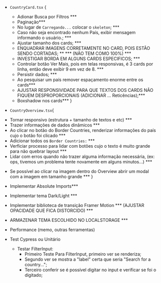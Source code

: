 * `CountryCard.tsx` {
  - Adionar Busca por Filtros ***
  - Paginação***
  - No lugar de `Carregando...` colocar o `skeleton`; ***
  - Caso não seja encontrado nenhum País, exibir mensagem informando o usuário.; ***
  - Ajustar tamanho dos cards; ***
  - ENQUADRAR IMAGENS CORRETAMENTE NO CARD, POIS ESTÃO SENDO CORTADAS; **  *** (NÃO TEM COMO 100%) ***
  - INVESTIGAR BORDA EM ALGUNS CARDS ESPECIFICOS; ***
  - Controlar botão Ver Mais, pois em telas responsivas, é 3 cards por linha, então deve exibir 9 em vez de 8. ***
  - Persistir dados; ***
  - Ao pesquisar um país remover espaçamento enorme entre os cards***
  - AJUSTAR RESPONSIVIDADE PARA QUE TEXTOS DOS CARDS NÃO FIQUEM DESPROPORCIONAIS (ADICIONAR ... Reticências);***
  * Boxshadow nos cards***
}

* `CountryOverview.tsx`{
 - Tornar responsivo (estrutura +  tamanho de textos e etc) ***
 - Trazer informações de dados dinâmicos ***
 - Ao clicar no botão do Border Countries, renderizar informações do país cujo o botão foi clicado ***
 - Adicionar todos os `Border Countries:` ***
 - Verficiar processo para lidar com botões cujo o texto é muito grande para não quebrar layout ***
 - Lidar com erros quando não trazer alguma informação necessária, (ex: ops, tivemos um problema tente novamente em alguns minutos...) ***
 * Se possível ao clicar na imagem dentro do Overview abrir um modal com a imagem em tamanho grande ***
}

* Implementar Absolute Imports***
* Implementar tema Dark/Light ***
* Implementar biblioteca de transição Framer Motion *** (AJUSTAR OPACIDADE QUE FICA DISTORCIDO) ***
* ARMAZENAR TEMA ESCOLHIDO NO LOCALSTORAGE ***


* Performance (memo, outras ferramentas)
* Test Cypress ou Unitário

  * Testar FilterInput:
    - Primeiro Teste Para FilterInput, primeiro ver se renderiza;
    - Segundo ver se mostra a "label" certa que seria "Search for a country...";
    - Terceiro conferir se é possível digitar no input e verificar se foi o digitado;
